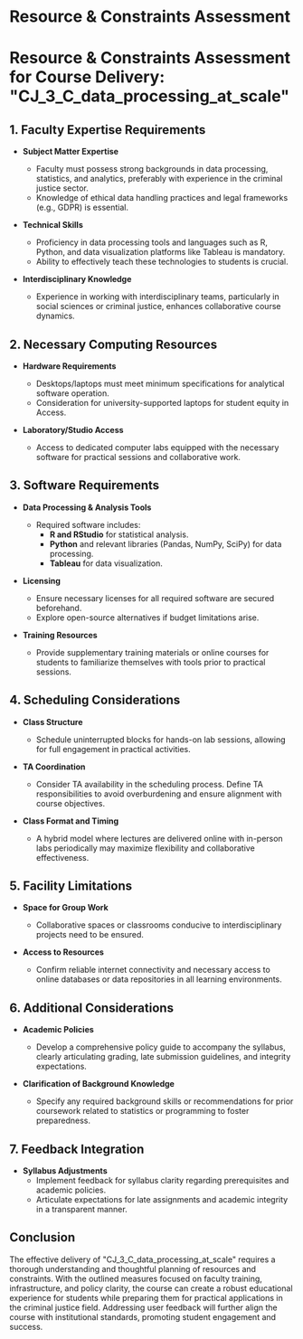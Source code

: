 Resource & Constraints Assessment
=================================

# Resource & Constraints Assessment for Course Delivery: "CJ_3_C_data_processing_at_scale"

## 1. Faculty Expertise Requirements
- **Subject Matter Expertise**
  - Faculty must possess strong backgrounds in data processing, statistics, and analytics, preferably with experience in the criminal justice sector.
  - Knowledge of ethical data handling practices and legal frameworks (e.g., GDPR) is essential.
  
- **Technical Skills**
  - Proficiency in data processing tools and languages such as R, Python, and data visualization platforms like Tableau is mandatory.
  - Ability to effectively teach these technologies to students is crucial.

- **Interdisciplinary Knowledge**
  - Experience in working with interdisciplinary teams, particularly in social sciences or criminal justice, enhances collaborative course dynamics.

## 2. Necessary Computing Resources
- **Hardware Requirements**
  - Desktops/laptops must meet minimum specifications for analytical software operation.
  - Consideration for university-supported laptops for student equity in Access.

- **Laboratory/Studio Access**
  - Access to dedicated computer labs equipped with the necessary software for practical sessions and collaborative work.

## 3. Software Requirements
- **Data Processing & Analysis Tools**
  - Required software includes:
    - **R and RStudio** for statistical analysis.
    - **Python** and relevant libraries (Pandas, NumPy, SciPy) for data processing.
    - **Tableau** for data visualization.
  
- **Licensing**
  - Ensure necessary licenses for all required software are secured beforehand.
  - Explore open-source alternatives if budget limitations arise.

- **Training Resources**
  - Provide supplementary training materials or online courses for students to familiarize themselves with tools prior to practical sessions.

## 4. Scheduling Considerations
- **Class Structure**
  - Schedule uninterrupted blocks for hands-on lab sessions, allowing for full engagement in practical activities.
  
- **TA Coordination**
  - Consider TA availability in the scheduling process. Define TA responsibilities to avoid overburdening and ensure alignment with course objectives.

- **Class Format and Timing**
  - A hybrid model where lectures are delivered online with in-person labs periodically may maximize flexibility and collaborative effectiveness.

## 5. Facility Limitations
- **Space for Group Work**
  - Collaborative spaces or classrooms conducive to interdisciplinary projects need to be ensured.
  
- **Access to Resources**
  - Confirm reliable internet connectivity and necessary access to online databases or data repositories in all learning environments.

## 6. Additional Considerations
- **Academic Policies**
  - Develop a comprehensive policy guide to accompany the syllabus, clearly articulating grading, late submission guidelines, and integrity expectations.

- **Clarification of Background Knowledge**
  - Specify any required background skills or recommendations for prior coursework related to statistics or programming to foster preparedness.

## 7. Feedback Integration
- **Syllabus Adjustments**
  - Implement feedback for syllabus clarity regarding prerequisites and academic policies.
  - Articulate expectations for late assignments and academic integrity in a transparent manner.

## Conclusion
The effective delivery of "CJ_3_C_data_processing_at_scale" requires a thorough understanding and thoughtful planning of resources and constraints. With the outlined measures focused on faculty training, infrastructure, and policy clarity, the course can create a robust educational experience for students while preparing them for practical applications in the criminal justice field. Addressing user feedback will further align the course with institutional standards, promoting student engagement and success.